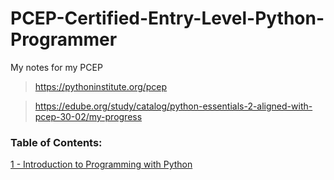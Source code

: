 # PCEP-Certified-Entry-Level-Python-Programmer
My notes for my PCEP
> https://pythoninstitute.org/pcep

> https://edube.org/study/catalog/python-essentials-2-aligned-with-pcep-30-02/my-progress
### Table of Contents:
[1 - Introduction to Programming with Python](Notebooks/1-Introduction_to_Programming_with_Python.ipynb)
